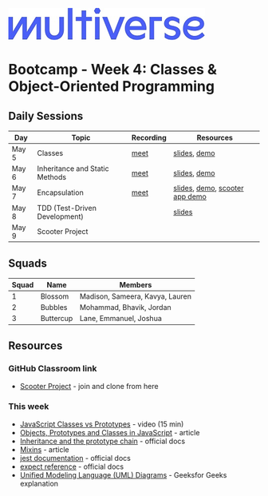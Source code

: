 ![Image](/img/Multiverse_Logo_rgb_ultra_25.jpg "Multiverse banner")

# Bootcamp - Week 4: Classes & Object-Oriented Programming

## Daily Sessions
|Day|Topic|Recording|Resources|
|-----| ------------- |---------------------|--------|
|May 5|Classes|[meet](https://drive.google.com/file/d/1SAEugjcg7eHvhbh4l1RfdiJhvXGodLsd)|[slides](https://docs.google.com/presentation/d/1LH-Rq74SBPnYhOW7N8ES6f7GAWglM8ySDmLXyQg8XXc), [demo](https://github.com/Laurie-Multiverse/rpg-demo/tree/day1)
|May 6|Inheritance and Static Methods|[meet](https://drive.google.com/file/d/1wqW7SNhfc6WsC8_QAaRWFoLEp59tLzyy)|[slides](https://docs.google.com/presentation/d/1CjTRxBUfsgHHLLT1ncFwAPBkSsa3iH2Ap8NsWcTDWAQ), [demo](https://github.com/Laurie-Multiverse/rpg-demo/tree/day2)
|May 7|Encapsulation|[meet](https://drive.google.com/file/d/1133-53Ut7VKZQA6IHbmCyOv1IN6SK8ZJ)|[slides](https://docs.google.com/presentation/d/10ahJommDNxClwYxcdOvPNgJq7wHAxrRXFPkOcRjMUE0), [demo](https://github.com/Laurie-Multiverse/rpg-demo/tree/day3), [scooter app demo](https://drive.google.com/file/d/1xwckwgNbXDTOBwvnlzBBNRvV5GjsWC5z)
|May 8|TDD (Test-Driven Development)||[slides](https://docs.google.com/presentation/d/1aIPlCKuo7Lkv8uhyNtsfx_5Da3AbOZsAee97Pb48MTw)
|May 9|Scooter Project|

## Squads
|Squad|Name|Members|
|-----|----|-------|
|1|Blossom|Madison, Sameera, Kavya, Lauren
|2|Bubbles|Mohammad, Bhavik, Jordan 
|3|Buttercup|Lane, Emmanuel, Joshua

## Resources

### GitHub Classroom link
* [Scooter Project](https://classroom.github.com/a/7WAiWhgL) - join and clone from here

### This week
* [JavaScript Classes vs Prototypes](https://youtu.be/XoQKXDWbL1M) - video (15 min)
* [Objects, Prototypes and Classes in JavaScript](https://www.digitalocean.com/community/tutorials/js-objects-prototypes-classes) - article
* [Inheritance and the prototype chain](https://developer.mozilla.org/en-US/docs/Web/JavaScript/Guide/Inheritance_and_the_prototype_chain) - official docs
* [Mixins](https://javascript.info/mixins) - article
* [jest documentation](https://jestjs.io/docs/getting-started) - official docs
* [expect reference](https://jestjs.io/docs/expect) - official docs
* [Unified Modeling Language (UML) Diagrams](https://www.geeksforgeeks.org/unified-modeling-language-uml-introduction) - Geeksfor Geeks explanation
